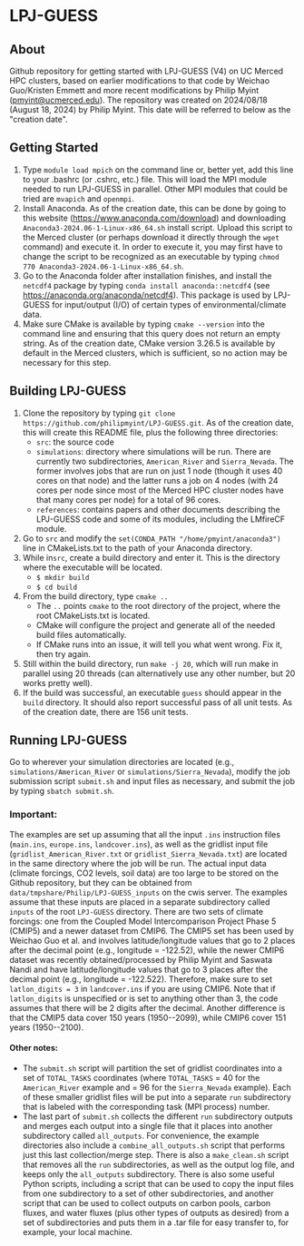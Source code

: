 # LPJ-GUESS
## About

Github repository for getting started with LPJ-GUESS (V4) on UC Merced HPC clusters, based on earlier modifications to that code by Weichao Guo/Kristen Emmett and more recent modifications by Philip Myint (pmyint@ucmerced.edu). The repository was created on 2024/08/18 (August 18, 2024) by Philip Myint. This date will be referred to below as the "creation date".

## Getting Started

1. Type `module load mpich` on the command line or, better yet, add this line to your .bashrc (or .cshrc, etc.) file. This will load the MPI module needed to run LPJ-GUESS in parallel. Other MPI modules that could be tried are `mvapich` and `openmpi`.
2. Install Anaconda. As of the creation date, this can be done by going to this website (https://www.anaconda.com/download) and downloading `Anaconda3-2024.06-1-Linux-x86_64.sh` install script. Upload this script to the Merced cluster (or perhaps download it directly through the `wget` command) and execute it. In order to execute it, you may first have to change the script to be recognized as an executable by typing `chmod 770 Anaconda3-2024.06-1-Linux-x86_64.sh`.
3. Go to the Anaconda folder after installation finishes, and install the `netcdf4` package by typing `conda install anaconda::netcdf4` (see https://anaconda.org/anaconda/netcdf4). This package is used by LPJ-GUESS for input/output (I/O) of certain types of environmental/climate data.
4. Make sure CMake is available by typing `cmake --version` into the command line and ensuring that this query does not return an empty string. As of the creation date, CMake version 3.26.5 is available by default in the Merced clusters, which is sufficient, so no action may be necessary for this step.

## Building LPJ-GUESS

1. Clone the repository by typing `git clone https://github.com/philipmyint/LPJ-GUESS.git`. As of the creation date, this will create this README file, plus the following three directories:
	- `src`: the source code
	- `simulations`: directory where simulations will be run. There are currently two subdirectories, `American_River` and `Sierra_Nevada`. The former involves jobs that are run on just 1 node (though it uses 40 cores on that node) and the latter runs a job on 4 nodes (with 24 cores per node since most of the Merced HPC cluster nodes have that many cores per node) for a total of 96 cores.
	- `references`: contains papers and other documents describing the LPJ-GUESS code and some of its modules, including the LMfireCF module.
2. Go to `src` and modify the `set(CONDA_PATH "/home/pmyint/anaconda3")` line in CMakeLists.txt to the path of your Anaconda directory.
3. While in`src`, create a build directory and enter it. This is the directory where the executable will be located.
	- `$ mkdir build`
	- `$ cd build`
4. From the build directory, type `cmake ..`
	- The `..` points `cmake` to the root directory of the project, where the root CMakeLists.txt is located.
	- CMake will configure the project and generate all of the needed build files automatically.
	- If CMake runs into an issue, it will tell you what went wrong. Fix it, then try again.
5. Still within the build directory, run `make -j 20`, which will run make in parallel using 20 threads (can alternatively use any other number, but 20 works pretty well).
6. If the build was successful, an executable `guess` should appear in the `build` directory. It should also report successful pass of all unit tests. As of the creation date, there are 156 unit tests.

## Running LPJ-GUESS

Go to wherever your simulation directories are located (e.g., `simulations/American_River` or `simulations/Sierra_Nevada`), modify the job submission script `submit.sh` and input files as necessary, and submit the job by typing `sbatch submit.sh`. 

### Important: 
The examples are set up assuming that all the input `.ins` instruction files (`main.ins`, `europe.ins`, `landcover.ins`), as well as the gridlist input file (`gridlist_American_River.txt` or `gridlist_Sierra_Nevada.txt`) are located in the same directory where the job will be run. The actual input data (climate forcings, CO2 levels, soil data) are too large to be stored on the Github repository, but they can be obtained from `data/tmpshare/Philip/LPJ-GUESS_inputs` on the cwis server. The examples assume that these inputs are placed in a separate subdirectory called `inputs` of the root `LPJ-GUESS` directory. There are two sets of climate forcings: one from the Coupled Model Intercomparison Project Phase 5 (CMIP5) and a newer dataset from CMIP6. The CMIP5 set has been used by Weichao Guo et al. and involves latitude/longitude values that go to 2 places after the decimal point (e.g., longitude = -122.52), while the newer CMIP6 dataset was recently obtained/processed by Philip Myint and Saswata Nandi and have latitude/longitude values that go to 3 places after the decimal point (e.g., longitude = -122.522). Therefore, make sure to set `latlon_digits = 3` in `landcover.ins` if you are using CMIP6. Note that if `latlon_digits` is unspecified or is set to anything other than 3, the code assumes that there will be 2 digits after the decimal. Another difference is that the CMIP5 data cover 150 years (1950--2099), while CMIP6 cover 151 years (1950--2100).

#### Other notes:
- The `submit.sh` script will partition the set of gridlist coordinates into a set of `TOTAL_TASKS` coordinates (where `TOTAL_TASKS` = 40 for the `American_River` example and = 96 for the `Sierra_Nevada` example). Each of these smaller gridlist files will be put into a separate `run` subdirectory that is labeled with the corresponding task (MPI process) number.
- The last part of `submit.sh` collects the different `run` subdirectory outputs and merges each output into a single file that it places into another subdirectory called `all_outputs`. For convenience, the example directories also include a `combine_all_outputs.sh` script that performs just this last collection/merge step. There is also a `make_clean.sh` script that removes all the `run` subdirectories, as well as the output log file, and keeps only the `all_outputs` subdirectory. There is also some useful Python scripts, including a script that can be used to copy the input files from one subdirectory to a set of other subdirectories, and another script that can be used to collect outputs on carbon pools, carbon fluxes, and water fluxes (plus other types of outputs as desired) from a set of subdirectories and puts them in a .tar file for easy transfer to, for example, your local machine. 
